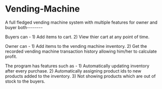 # Vending-Machine
A full fledged vending machine system with multiple features for owner and buyer both--------

Buyers can -
	1) Add items to cart.
 	2) View thier cart at any point of time.

Owner can -
	1) Add items to the vending machine inventory.
 	2) Get the recorded vending machine transaction history allowing him/her to calculate profit.

The program has features such as -
	1) Automatically updating inventory after every purchase.
 	2) Automatically assigning product ids to new products added to the inventory.
	3) Not showing products which are out of stock to the buyers.
